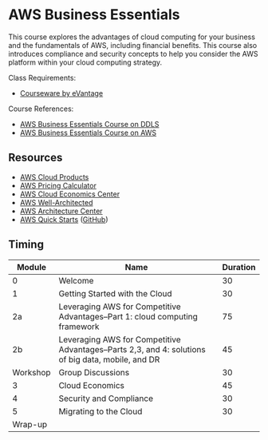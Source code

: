 # AWS Business Essentials

This course explores the advantages of cloud computing for your business and the fundamentals of AWS, including financial benefits. This course also introduces compliance and security concepts to help you consider the AWS platform within your cloud computing strategy.

Class Requirements:
* [Courseware by eVantage](https://evantage.gilmoreglobal.com/)

Course References:
* [AWS Business Essentials Course on DDLS](https://www.ddls.com.au/courses/aws/foundational/aws-business-essentials/)
* [AWS Business Essentials Course on AWS](https://aws.amazon.com/training/course-descriptions/business-essentials/)

## Resources

* [AWS Cloud Products](https://aws.amazon.com/products/)
* [AWS Pricing Calculator](https://calculator.aws/#/)
* [AWS Cloud Economics Center](https://aws.amazon.com/economics/)
* [AWS Well-Architected](https://aws.amazon.com/architecture/well-architected/)
* [AWS Architecture Center](https://aws.amazon.com/architecture/)
* [AWS Quick Starts](https://aws.amazon.com/quickstart/) ([GitHub](https://github.com/aws-quickstart/))

## Timing

|Module|Name|Duration|
|-|-|-|
|0|Welcome|30|
|1|Getting Started with the Cloud|30|
|2a|Leveraging AWS for Competitive Advantages–Part 1: cloud computing framework|75|
|2b|Leveraging AWS for Competitive Advantages–Parts 2,3, and 4: solutions of big data, mobile, and DR|45|
|Workshop|Group Discussions|30|
|3|Cloud Economics|45|
|4|Security and Compliance|30|
|5|Migrating to the Cloud|30|
|Wrap-up|||
